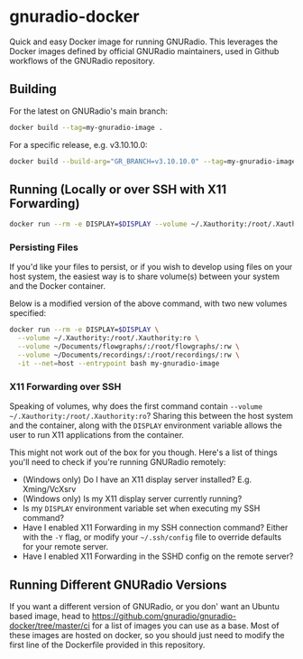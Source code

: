 # gnuradio-docker
Quick and easy Docker image for running GNURadio.
This leverages the Docker images defined by official GNURadio maintainers, used in Github workflows of the GNURadio repository.

## Building

For the latest on GNURadio's main branch:
```bash
docker build --tag=my-gnuradio-image .
```

For a specific release, e.g. v3.10.10.0:
```bash
docker build --build-arg="GR_BRANCH=v3.10.10.0" --tag=my-gnuradio-image .
```

## Running (Locally or over SSH with X11 Forwarding)

```bash
docker run --rm -e DISPLAY=$DISPLAY --volume ~/.Xauthority:/root/.Xauthority:ro -it --net=host --entrypoint bash my-gnuradio-image
```

### Persisting Files
If you'd like your files to persist, or if you wish to develop using files on your host system, the easiest way is to share volume(s) between your system and the Docker container.

Below is a modified version of the above command, with two new volumes specified:

```bash
docker run --rm -e DISPLAY=$DISPLAY \
  --volume ~/.Xauthority:/root/.Xauthority:ro \
  --volume ~/Documents/flowgraphs/:/root/flowgraphs/:rw \
  --volume ~/Documents/recordings/:/root/recordings/:rw \
  -it --net=host --entrypoint bash my-gnuradio-image
```

### X11 Forwarding over SSH

Speaking of volumes, why does the first command contain `--volume ~/.Xauthority:/root/.Xauthority:ro`?
Sharing this between the host system and the container, along with the `DISPLAY` environment variable allows the user to run X11 applications from the container.

This might not work out of the box for you though.
Here's a list of things you'll need to check if you're running GNURadio remotely:
- (Windows only) Do I have an X11 display server installed?  E.g. Xming/VcXsrv
- (Windows only) Is my X11 display server currently running?
- Is my `DISPLAY` environment variable set when executing my SSH command?
- Have I enabled X11 Forwarding in my SSH connection command?  Either with the `-Y` flag, or modify your `~/.ssh/config` file to override defaults for your remote server.
- Have I enabled X11 Forwarding in the SSHD config on the remote server?

## Running Different GNURadio Versions

If you want a different version of GNURadio, or you don' want an Ubuntu based image, head to https://github.com/gnuradio/gnuradio-docker/tree/master/ci 
for a list of images you can use as a base. 
Most of these images are hosted on docker, so you should just need to modify the first line of the Dockerfile provided in this repository.

